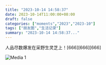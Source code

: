 ```yaml
---
title: "2023-10-14 14:58:37"
date: 2023-10-14T11:00:00+08:00
draft: false
categories: ["moments","2023","2023-10"]
tags: ["朋友圈","生活记录"]
summary: "2023-10-14 14:58:37..."
---
```


人品尽数爆发在采野生灵芝上！[666][666][666]

![Media 1](/Moments/photos/2023-10-14/202310141458370.jpg)


